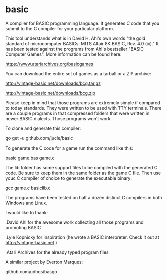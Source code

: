 # basic
A compiler for BASIC programming language. It generates C code that you submit to the C compiler for your particular platform.

This tool understands what is in David H. Ahl's own words "the gold standard of microcomputer BASICs: MITS Altair 8K BASIC, Rev. 4.0 (ix)."
It has been tested against the programs from Ahl's bestseller "BASIC Computer Games". More information can be found here:

https://www.atariarchives.org/basicgames

You can download the entire set of games as a tarball or a ZIP archive:

http://vintage-basic.net/downloads/bcg.tar.gz

http://vintage-basic.net/downloads/bcg.zip

Please keep in mind that those programs are extremely simple if compared to today standards. They were written to be used with TTY terminals. There are a couple programs in that compressed folders that were written in newer BASIC dialects. Those programs won't work.

To clone and generate this compiler:

go get -u github.com/jucie/basic

To generate the C code for a game run the command like this:

basic game.bas game.c

The lib folder has some support files to be compiled with the generated C code. Be sure to keep them in the same folder as the game C file. Then use youc C compiler of choice to generate the executable binary:

gcc game.c basiclib.c

The programs have been tested on half a dozen distinct C compilers in both Windows and Linux.

I would like to thank:

.David Ahl for the awesome work collecting all those programs and promoting BASIC

.Lyle Kopnicky for inspiration (he wrote a BASIC interpreter. Check it out at http://vintage-basic.net )

.Atari Archives for the already typed program files

A similar project by Everton Marques:

github.com\udhos\basgo
